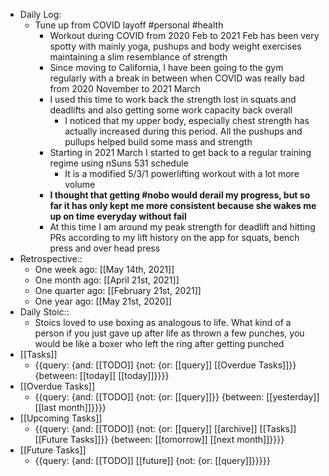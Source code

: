 - Daily Log:
    - Tune up from COVID layoff #personal #health
        - Workout during COVID from 2020 Feb to 2021 Feb has been very spotty with mainly yoga, pushups and body weight exercises maintaining a slim resemblance of strength
        - Since moving to California, I have been going to the gym regularly with a break in between when COVID was really bad from 2020 November to 2021 March
        - I used this time to work back the strength lost in squats and deadlifts and also getting some work capacity back overall
            - I noticed that my upper body, especially chest strength has actually increased during this period. All the pushups and pullups helped build some mass and strength
        - Starting in 2021 March I started to get back to a regular training regime using nSuns 531 schedule
            - It is a modified 5/3/1 powerlifting workout with a lot more volume
        - __I thought that getting #nobo would derail my progress, but so far it has only kept me more consistent because she wakes me up on time everyday without fail__
        - At this time I am around my peak strength for deadlift and hitting PRs according to my lift history on the app for squats, bench press and over head press
- Retrospective::
    - One week ago: [[May 14th, 2021]]
    - One month ago: [[April 21st, 2021]]
    - One quarter ago: [[February 21st, 2021]]
    - One year ago: [[May 21st, 2020]]
- Daily Stoic::
    - Stoics loved to use boxing as analogous to life. What kind of a person if you just gave up after life as thrown a few punches, you would be like a boxer who left the ring after getting punched
- [[Tasks]]
    - {{query: {and: [[TODO]] {not: {or: [[query]] [[Overdue Tasks]]}} {between: [[today]] [[today]]}}}}
- [[Overdue Tasks]]
    - {{query: {and: [[TODO]] {not: {or: [[query]]}} {between: [[yesterday]] [[last month]]}}}}
- [[Upcoming Tasks]]
    - {{query: {and: [[TODO]] {not: {or: [[query]] [[archive]] [[Tasks]] [[Future Tasks]]}} {between: [[tomorrow]] [[next month]]}}}}
- [[Future Tasks]]
    - {{query: {and: [[TODO]] [[future]] {not: {or: [[query]]}}}}}
